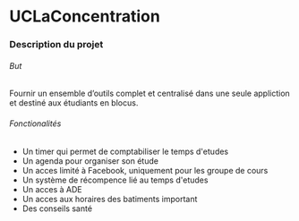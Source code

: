 # UCLaConcentration

### Description du projet

###### But
Fournir un ensemble d’outils complet et centralisé dans une seule appliction et destiné aux étudiants en blocus.


###### Fonctionalités

 * Un timer qui permet de comptabiliser le temps d'etudes
 * Un agenda pour organiser son étude
 * Un acces limité à Facebook, uniquement pour les groupe de cours
 * Un système de récompence lié au temps d'etudes
 * Un acces à ADE
 * Un acces aux horaires des batiments important
 * Des conseils santé
